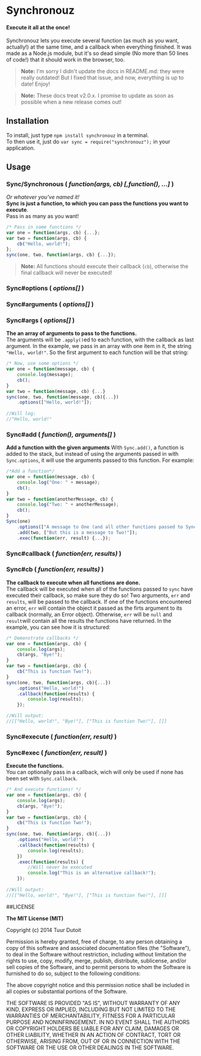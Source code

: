 Synchronouz
====

#### Execute it all at the once!

Synchronouz lets you execute several function (as much as you want, actually!) at the same time, and a callback when everything finished. It was made as a Node.js module, but it's so dead simple (No more than 50 lines of code!) that it should work in the browser, too.

> **Note:** I'm sorry I didn't update the docs in README.md: they were really outdated! But I fixed that issue, and now, everything is up to date! Enjoy!

> **Note:** These docs treat v2.0.x. I promise to update as soon as possible when a new release comes out!

## Installation


To install, just type `npm install synchronouz` in a terminal.<br />
To then use it, just do `var sync = require("synchronouz");` in your application.


## Usage


### Sync/Synchronous  ( *function(args, cb) [,function(), ...]* )
*Or whatever you've named it!*<br />
**Sync is just a function, to which you can pass the functions you want to execute**.<br />
Pass in as many as you want!

```javascript
/* Pass in some functions */
var one = function(args, cb) {...};
var two = function(args, cb) {
    cb("Hello, world!");
};
sync(one, two, function(args, cb) {...});
```

> **Note:** All functions should execute their callback (`cb`), otherwise the final callback will never be executed!

### Sync#options   ( *options[]* )
### Sync#arguments ( *options[]* )
### Sync#args      ( *options[]* )
**The an array of arguments to pass to the functions.**<br />
The arguments will be `.apply()`ed to each function, with the callback as last argument. In the example, we pass in an array with one item in it, the string `"Hello, world!"`. So the first argument to each function will be that string:

```javascript
/* Now, use some options */
var one = function(message, cb) {
    console.log(message);
    cb();
}
var two = function(message, cb) {...}
sync(one, two, function(message, cb){...})
    .options(["Hello, world!"]);
    
//Will log:
//"Hello, world!"
```

### Sync#add ( *function(), arguments[]* )
**Add a function with the given arguments**
With `Sync.add()`, a function is added to the stack, but instead of using the arguments passed in with `Sync.options`, it will use the arguments passed to this function. For example:

```javascript
/*Add a function*/
var one = function(message, cb) {
    console.log("One: " + message);
    cb();
}
var two = function(anotherMessage, cb) {
    console.log("Two: " + anotherMessage);
    cb();
}
Sync(one)
    .options(["A message to One (and all other functions passed to Sync())!"]);
    .add(two, ["But this is a message to Two!"]);
    .exec(function(err, result) {...});
```
    

### Sync#callback  ( *function(err, results)* )
### Sync#cb  ( *function(err, results)* )
**The callback to execute when all functions are done.**<br />
The callback will be executed when all of the functions passed to `sync` have executed their callback, so make sure they do so!
Two arguments, `err` and `results`, will be passed to the callback. If one of the functions encountered an error, `err` will contain the object it passed as the firts argument to its callback (normally, an Error object). Otherwise, `err` will be `null` and `result`will contain all the results the functions have returned. In the example, you can see how it is structured:

```javascript
/* Demonstrate callbacks */
var one = function(args, cb) {
    console.log(args);
    cb(args, "Bye!");
}
var two = function(args, cb) {
    cb("This is function Two!");
}
sync(one, two, function(args, cb){...})
    .options("Hello, world!")
    .callback(function(results) {
        console.log(results);
    });

//Will output:
//[["Hello, world!", "Bye!"], ["This is function Two!"], []]
```

### Sync#execute  ( *function(err, result)* )
### Sync#exec ( *function(err, result)* )
**Execute the functions.**<br />
You can optionally pass in a callback, wich will only be used if none has been set with `Sync.callback`.

```javascript
/* And execute functions! */
var one = function(args, cb) {
    console.log(args);
    cb(args, "Bye!");
}
var two = function(args, cb) {
    cb("This is function Two!");
}
sync(one, two, function(args, cb){...})
    .options("Hello, world!")
    .callback(function(results) {
        console.log(results);
    })
    .exec(function(results) {
        //Will never be executed
        console.log("This is an alternative callback!");
    });
    
//Will output:
//[["Hello, world!", "Bye!"], ["This is function Two!"], []]
```



##LICENSE


**The MIT License (MIT)**

Copyright (c) 2014 Tuur Dutoit

Permission is hereby granted, free of charge, to any person obtaining a copy of
this software and associated documentation files (the "Software"), to deal in
the Software without restriction, including without limitation the rights to
use, copy, modify, merge, publish, distribute, sublicense, and/or sell copies of
the Software, and to permit persons to whom the Software is furnished to do so,
subject to the following conditions:

The above copyright notice and this permission notice shall be included in all
copies or substantial portions of the Software.

THE SOFTWARE IS PROVIDED "AS IS", WITHOUT WARRANTY OF ANY KIND, EXPRESS OR
IMPLIED, INCLUDING BUT NOT LIMITED TO THE WARRANTIES OF MERCHANTABILITY, FITNESS
FOR A PARTICULAR PURPOSE AND NONINFRINGEMENT. IN NO EVENT SHALL THE AUTHORS OR
COPYRIGHT HOLDERS BE LIABLE FOR ANY CLAIM, DAMAGES OR OTHER LIABILITY, WHETHER
IN AN ACTION OF CONTRACT, TORT OR OTHERWISE, ARISING FROM, OUT OF OR IN
CONNECTION WITH THE SOFTWARE OR THE USE OR OTHER DEALINGS IN THE SOFTWARE.


[1]: https://npmjs.org/package/frameworkz "Frameworkz"
